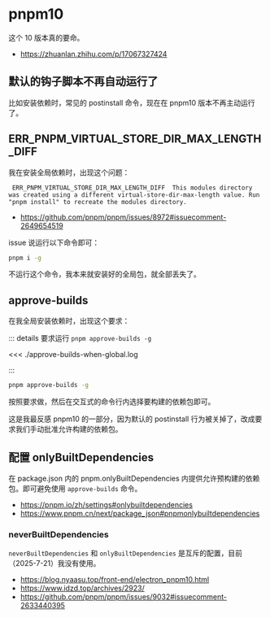 # pnpm10

这个 10 版本真的要命。

- https://zhuanlan.zhihu.com/p/17067327424

## 默认的钩子脚本不再自动运行了

比如安装依赖时，常见的 postinstall 命令，现在在 pnpm10 版本不再主动运行了。

## ERR_PNPM_VIRTUAL_STORE_DIR_MAX_LENGTH_DIFF

我在安装全局依赖时，出现这个问题：

```log
 ERR_PNPM_VIRTUAL_STORE_DIR_MAX_LENGTH_DIFF  This modules directory was created using a different virtual-store-dir-max-length value. Run "pnpm install" to recreate the modules directory.
```

- https://github.com/pnpm/pnpm/issues/8972#issuecomment-2649654519

issue 说运行以下命令即可：

```bash
pnpm i -g
```

不运行这个命令，我本来就安装好的全局包，就全部丢失了。

## approve-builds

在我全局安装依赖时，出现这个要求：

::: details 要求运行 `pnpm approve-builds -g`

<<< ./approve-builds-when-global.log

:::

```bash
pnpm approve-builds -g
```

按照要求做，然后在交互式的命令行内选择要构建的依赖包即可。

这是我最反感 pnpm10 的一部分，因为默认的 postinstall 行为被关掉了，改成要求我们手动批准允许构建的依赖包。

## 配置 onlyBuiltDependencies

在 package.json 内的 pnpm.onlyBuiltDependencies 内提供允许预构建的依赖包。即可避免使用 `approve-builds` 命令。

- https://pnpm.io/zh/settings#onlybuiltdependencies
- https://www.pnpm.cn/next/package_json#pnpmonlybuiltdependencies

### neverBuiltDependencies

`neverBuiltDependencies` 和 `onlyBuiltDependencies` 是互斥的配置，目前（2025-7-21）我没有使用。

- https://blog.nyaasu.top/front-end/electron_pnpm10.html
- https://www.idzd.top/archives/2923/
- https://github.com/pnpm/pnpm/issues/9032#issuecomment-2633440395
